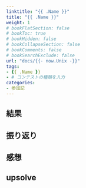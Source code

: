 ```yaml
---
linktitle: "{{ .Name }}"
title: "{{ .Name }}"
weight: 1
# bookFlatSection: false
# bookToc: true
# bookHidden: false
# bookCollapseSection: false
# bookComments: false
# bookSearchExclude: false
url: "docs/{{- now.Unix -}}"
tags:
- {{ .Name }}
- # コンテストの種類を入力
categories:
- 参加記
---
```


## 結果

## 振り返り

## 感想

## upsolve